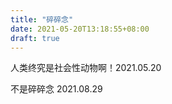 ```yaml
---
title: "碎碎念"
date: 2021-05-20T13:18:55+08:00
draft: true
---
```


人类终究是社会性动物啊！2021.05.20

不是碎碎念 2021.08.29